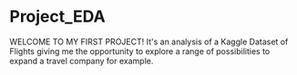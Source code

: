 # Project_EDA
WELCOME TO MY FIRST PROJECT!
It's an analysis of a Kaggle Dataset of Flights giving me the opportunity to explore a range of possibilities to expand a travel company for example.
